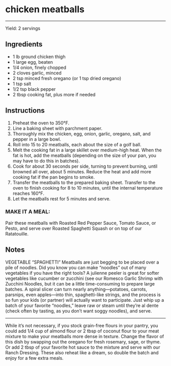 # chicken meatballs
---
Yield: 2 servings

## Ingredients
- 1 lb ground chicken thigh
- 1 large egg, beaten
- 1/4 onion, finely chopped
- 2 cloves garlic, minced
- 2 tsp minced fresh oregano (or 1 tsp dried oregano)
- 1 tsp salt
- 1/2 tsp black pepper
- 2 tbsp cooking fat, plus more if needed

## Instructions
1. Preheat the oven to 350°F.
2. Line a baking sheet with parchment paper.
3. Thoroughly mix the chicken, egg, onion, garlic, oregano, salt, and pepper in a large bowl.
4. Roll into 15 to 20 meatballs, each about the size of a golf ball.
5. Melt the cooking fat in a large skillet over medium-high heat. When the fat is hot, add the meatballs (depending on the size of your pan, you may have to do this in batches).
6. Cook for about 30 seconds per side, turning to prevent burning, until browned all over, about 5 minutes. Reduce the heat and add more cooking fat if the pan begins to smoke.
7. Transfer the meatballs to the prepared baking sheet.  Transfer to the oven to finish cooking for 8 to 10 minutes, until the internal temperature reaches 160°F.
8. Let the meatballs rest for 5 minutes and serve.

### MAKE IT A MEAL:
Pair these meatballs with Roasted Red Pepper Sauce, Tomato Sauce, or Pesto, and serve over Roasted Spaghetti Squash or on top of our Ratatouille.

## Notes

VEGETABLE “SPAGHETTI” Meatballs are just begging to be placed over a pile of noodles. Did you know you can make “noodles” out of many vegetables if you have the right tools?  A julienne peeler is great for softer vegetables like cucumber or zucchini (see our Romesco Garlic Shrimp with Zucchini Noodles, but it can be a little time-consuming to prepare large batches. A spiral slicer can turn nearly anything—potatoes, carrots, parsnips, even apples—into thin, spaghetti-like strings, and the process is so fun your kids (or partner) will actually want to participate. Just whip up a batch of your favorite “noodles,” leave raw or steam until they’re al dente (check often by tasting, as you don’t want soggy noodles), and serve.

---

While it’s not necessary, if you stock grain-free flours in your pantry, you could add 1/4 cup of almond flour or 2 tbsp of coconut flour to your meat mixture to make your meatballs more dense in texture. Change the flavor of this dish by swapping out the oregano for fresh rosemary, sage, or thyme. Or add 2 tbsp of your favorite hot sauce to the mixture and serve with our Ranch Dressing. These also reheat like a dream, so double the batch and enjoy for a few extra meals.
